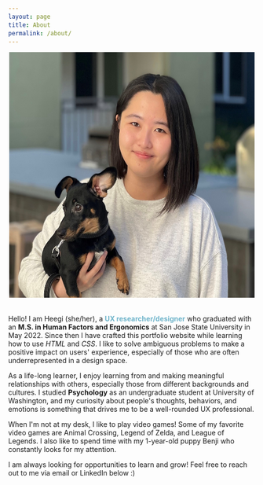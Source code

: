 ```yaml
---
layout: page
title: About
permalink: /about/
---
```

<center><img src="/images/About.jpg" alt="Heegi and her puppy Benji" width="500" height="500"></center> <br>

Hello! I am Heegi (she/her), a <span style="color: #6fb4ca;">**UX researcher/designer**</span> who graduated with an **M.S. in Human Factors and Ergonomics** at San Jose State University in May 2022. Since then I have crafted this portfolio website while learning how to use *HTML* and *CSS*. I like to solve ambiguous problems to make a positive impact on users' experience, especially of those who are often underrepresented in a design space.

As a life-long learner, I enjoy learning from and making meaningful relationships with others, especially those from different backgrounds and cultures. I studied **Psychology** as an undergraduate student at University of Washington, and my curiosity about people's thoughts, behaviors, and emotions is something that drives me to be a well-rounded UX professional. 

When I'm not at my desk, I like to play video games! Some of my favorite video games are Animal Crossing, Legend of Zelda, and League of Legends. I also like to spend time with my 1-year-old puppy Benji who constantly looks for my attention.

I am always looking for opportunities to learn and grow! Feel free to reach out to me via email or LinkedIn below :)